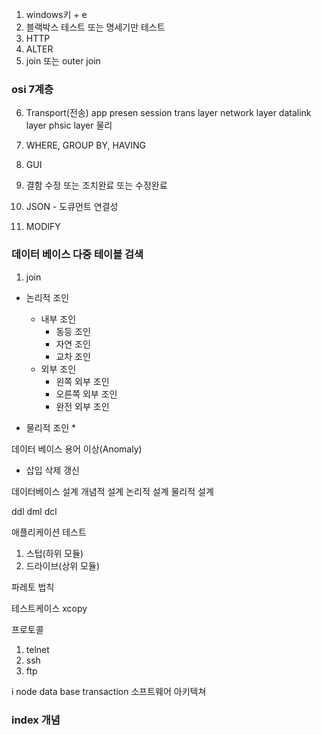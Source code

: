 1. windows키 + e
2. 블랙박스 테스트 또는 명세기만 테스트
3. HTTP
4. ALTER
5. join 또는 outer join

### osi 7계층
6. Transport(전송)
app
presen
session
trans layer
network layer
datalink layer
phsic layer 물리

7. WHERE, GROUP BY, HAVING
8. GUI
9. 결함 수정 또는 조치완료 또는 수정완료
10. JSON - 도큐먼트 연결성
11. MODIFY


### 데이터 베이스 다중 테이블 검색
1. join
 * 논리적 조인
   * 내부 조인
     * 동등 조인
     * 자연 조인
     * 교차 조인
   * 외부 조인
     * 왼쪽 외부 조인
     * 오른쪽 외부 조인
     * 완전 외부 조인
  
 * 물리적 조인
   *
 
데이터 베이스 용어 
이상(Anomaly)
* 삽입 삭제 갱신

데이터베이스 설계
 개념적 설계 논리적 설계 물리적 설계
 
 ddl dml dcl
 
 
 애플리케이션 테스트
 
1. 스텁(하위 모듈)
2. 드라이브(상위 모듈)


파레토 법칙

테스트케이스
xcopy


프로토콜
1. telnet
2. ssh
3. ftp

i node
data base transaction
소프트웨어 아키텍쳐



### index 개념

